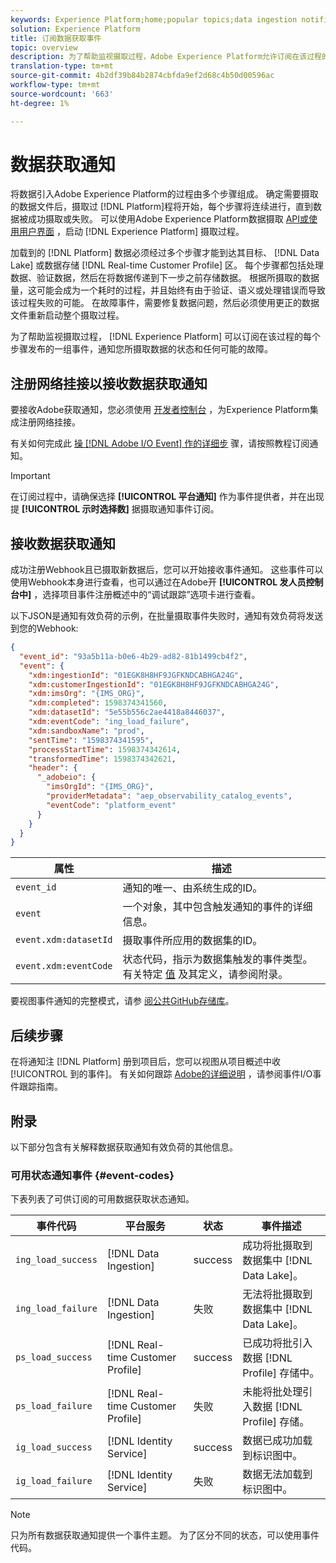 ```yaml
---
keywords: Experience Platform;home;popular topics;data ingestion notifications;notifications;subscribe events;data ingestion status events;status events;subscribe;status notifications;
solution: Experience Platform
title: 订阅数据获取事件
topic: overview
description: 为了帮助监视摄取过程，Adobe Experience Platform允许订阅在该过程的每个步骤发布的一组事件，通知您所摄取数据的状态和任何可能的故障。
translation-type: tm+mt
source-git-commit: 4b2df39b84b2874cbfda9ef2d68c4b50d00596ac
workflow-type: tm+mt
source-wordcount: '663'
ht-degree: 1%

---
```



# 数据获取通知

将数据引入Adobe Experience Platform的过程由多个步骤组成。 确定需要摄取的数据文件后，摄取过 [!DNL Platform]程将开始，每个步骤将连续进行，直到数据被成功摄取或失败。 可以使用Adobe Experience Platform数据摄取 [API或使用用户界面](https://www.adobe.io/apis/experienceplatform/home/api-reference.html#!acpdr/swagger-specs/ingest-api.yaml) ，启动 [!DNL Experience Platform] 摄取过程。

加载到的 [!DNL Platform] 数据必须经过多个步骤才能到达其目标、 [!DNL Data Lake] 或数据存储 [!DNL Real-time Customer Profile] 区。 每个步骤都包括处理数据、验证数据，然后在将数据传递到下一步之前存储数据。 根据所摄取的数据量，这可能会成为一个耗时的过程，并且始终有由于验证、语义或处理错误而导致该过程失败的可能。 在故障事件，需要修复数据问题，然后必须使用更正的数据文件重新启动整个摄取过程。

为了帮助监视摄取过程， [!DNL Experience Platform] 可以订阅在该过程的每个步骤发布的一组事件，通知您所摄取数据的状态和任何可能的故障。

## 注册网络挂接以接收数据获取通知

要接收Adobe获取通知，您必须使用 [开发者控制台](https://www.adobe.com/go/devs_console_ui) ，为Experience Platform集成注册网络挂接。

有关如何完成此 [操 [!DNL Adobe I/O Event] 作的详细步](../../observability/notifications/subscribe.md) 骤，请按照教程订阅通知。

>[!IMPORTANT]
>
>在订阅过程中，请确保选择 **[!UICONTROL 平台通知]** 作为事件提供者，并在出现提 **[!UICONTROL 示时选择数]** 据摄取通知事件订阅。

## 接收数据获取通知

成功注册Webhook且已摄取新数据后，您可以开始接收事件通知。 这些事件可以使用Webhook本身进行查看，也可以通过在Adobe开 **[!UICONTROL 发人员控制台中]** ，选择项目事件注册概述中的“调试跟踪”选项卡进行查看。

以下JSON是通知有效负荷的示例，在批量摄取事件失败时，通知有效负荷将发送到您的Webhook:

```json
{
  "event_id": "93a5b11a-b0e6-4b29-ad82-81b1499cb4f2",
  "event": {
    "xdm:ingestionId": "01EGK8H8HF9JGFKNDCABHGA24G",
    "xdm:customerIngestionId": "01EGK8H8HF9JGFKNDCABHGA24G",
    "xdm:imsOrg": "{IMS_ORG}",
    "xdm:completed": 1598374341560,
    "xdm:datasetId": "5e55b556c2ae4418a8446037",
    "xdm:eventCode": "ing_load_failure",
    "xdm:sandboxName": "prod",
    "sentTime": "1598374341595",
    "processStartTime": 1598374342614,
    "transformedTime": 1598374342621,
    "header": {
      "_adobeio": {
        "imsOrgId": "{IMS_ORG}",
        "providerMetadata": "aep_observability_catalog_events",
        "eventCode": "platform_event"
      }
    }
  }
}
```

| 属性 | 描述 |
| --- | --- |
| `event_id` | 通知的唯一、由系统生成的ID。 |
| `event` | 一个对象，其中包含触发通知的事件的详细信息。 |
| `event.xdm:datasetId` | 摄取事件所应用的数据集的ID。 |
| `event.xdm:eventCode` | 状态代码，指示为数据集触发的事件类型。 有关特定 [值](#event-codes) 及其定义，请参阅附录。 |

要视图事件通知的完整模式，请参 [阅公共GitHub存储库](https://github.com/adobe/xdm/blob/master/schemas/notifications/ingestion.schema.json)。

## 后续步骤

在将通知注 [!DNL Platform] 册到项目后，您可以视图从项目概述中收 [!UICONTROL 到的事件]。 有关如何跟踪 [Adobe的详细说明](https://www.adobe.io/apis/experienceplatform/events/docs.html#!adobedocs/adobeio-events/master/support/tracing.md) ，请参阅事件I/O事件跟踪指南。

## 附录

以下部分包含有关解释数据获取通知有效负荷的其他信息。

### 可用状态通知事件 {#event-codes}

下表列表了可供订阅的可用数据获取状态通知。

| 事件代码 | 平台服务 | 状态 | 事件描述 |
| --- | ---------------- | ------ | ----------------- |
| `ing_load_success` | [!DNL Data Ingestion] | success | 成功将批摄取到数据集中 [!DNL Data Lake]。 |
| `ing_load_failure` | [!DNL Data Ingestion] | 失败 | 无法将批摄取到数据集中 [!DNL Data Lake]。 |
| `ps_load_success` | [!DNL Real-time Customer Profile] | success | 已成功将批引入数据 [!DNL Profile] 存储中。 |
| `ps_load_failure` | [!DNL Real-time Customer Profile] | 失败 | 未能将批处理引入数据 [!DNL Profile] 存储。 |
| `ig_load_success` | [!DNL Identity Service] | success | 数据已成功加载到标识图中。 |
| `ig_load_failure` | [!DNL Identity Service] | 失败 | 数据无法加载到标识图中。 |

>[!NOTE]
>
>只为所有数据获取通知提供一个事件主题。 为了区分不同的状态，可以使用事件代码。